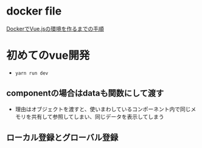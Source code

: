 # docker file
[DockerでVue.jsの環境を作るまでの手順](https://zenn.dev/tet0h/articles/docker-vuejs)
# 初めてのvue開発
- `yarn run dev`

## componentの場合はdataも関数にして渡す
- 理由はオブジェクトを渡すと、使いまわしているコンポーネント内で同じメモリを共有して参照してしまい、同じデータを表示してしまう

## ローカル登録とグローバル登録